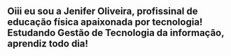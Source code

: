## Oiii eu sou a Jenifer Oliveira, profissinal de educação física apaixonada por tecnologia! Estudando Gestão de Tecnologia da informação, aprendiz todo dia!
